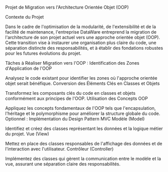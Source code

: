
Projet de Migration vers l'Architecture Orientée Objet (OOP)

Contexte du Projet

Dans le cadre de l'optimisation de la modularité, de l'extensibilité et de la facilité de maintenance, l'entreprise DataWare entreprend la migration de l'architecture de son projet actuel vers une approche orientée objet (OOP). Cette transition vise à instaurer une organisation plus claire du code, une séparation distincte des responsabilités, et à établir des fondations robustes pour les futures évolutions du projet.



Tâches à Réaliser
Migration vers l'OOP :
Identification des Zones d'Application de l'OOP

Analysez le code existant pour identifier les zones où l'approche orientée objet serait bénéfique.
Conversion des Éléments Clés en Classes et Objets

Transformez les composants clés du code en classes et objets conformément aux principes de l'OOP.
Utilisation des Concepts OOP

Appliquez les concepts fondamentaux de l'OOP tels que l'encapsulation, l'héritage et le polymorphisme pour améliorer la structure globale du code.
Optionnel : Implémentation du Design Pattern MVC
Modèle (Model)

Identifiez et créez des classes représentant les données et la logique métier du projet.
Vue (View)

Mettez en place des classes responsables de l'affichage des données et de l'interaction avec l'utilisateur.
Contrôleur (Controller)

Implémentez des classes qui gèrent la communication entre le modèle et la vue, assurant une séparation claire des responsabilités.